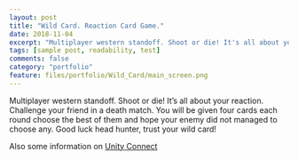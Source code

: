 ```yaml
---
layout: post
title: "Wild Card. Reaction Card Game."
date: 2018-11-04
excerpt: "Multiplayer western standoff. Shoot or die! It's all about your reaction. Challenge your friend in a death match."
tags: [sample post, readability, test]
comments: false
category: "portfolio"
feature: files/portfolio/Wild_Card/main_screen.png
---
```


Multiplayer western standoff. Shoot or die! It’s all about your reaction. Challenge your friend in a death match. You will be given four cards each round choose the best of them and hope your enemy did not managed to choose any. Good luck head hunter, trust your wild card!   

Also some information on [Unity Connect](https://connect.unity.com/p/wild-card)


